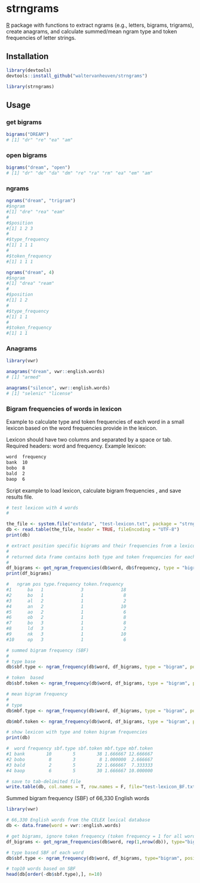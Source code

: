 # strngrams

[R](https://www.r-project.org) package with functions to extract ngrams (e.g., letters, bigrams, trigrams), create anagrams, and calculate summed/mean ngram type and token frequencies of letter strings.

## Installation

```R
library(devtools)
devtools::install_github("waltervanheuven/strngrams")

library(strngrams)
```

## Usage

### get bigrams

```R
bigrams("DREAM")
# [1] "dr" "re" "ea" "am"
```

### open bigrams

```R
bigrams("dream", "open")
# [1] "dr" "de" "da" "dm" "re" "ra" "rm" "ea" "em" "am"
```

### ngrams

```R
ngrams("dream", "trigram")
#$ngram
#[1] "dre" "rea" "eam"
#
#$position
#[1] 1 2 3
#
#$type_frequency
#[1] 1 1 1
#
#$token_frequency
#[1] 1 1 1

ngrams("dream", 4)
#$ngram
#[1] "drea" "ream"
#
#$position
#[1] 1 2
#
#$type_frequency
#[1] 1 1
#
#$token_frequency
#[1] 1 1
```

### Anagrams

```R
library(vwr)

anagrams("dream", vwr::english.words)
# [1] "armed"

anagrams("silence", vwr::english.words)
# [1] "selenic" "license"
```

### Bigram frequencies of words in lexicon

Example to calculate type and token frequencies of each word in a small lexicon
based on the word frequencies provide in the lexicon.

Lexicon should have two columns and separated by a space or tab. Required headers: word and frequency. Example lexicon:

```txt
word  frequency
bank  10
bobo  8
bald  2
baop  6
```

Script example to load lexicon, calculate bigram frequencies , and save results file.

```R
# test lexicon with 4 words
#

the_file <- system.file("extdata", "test-lexicon.txt", package = "strngrams")
db <- read.table(the_file, header = TRUE, fileEncoding = "UTF-8")
print(db)

# extract position specific bigrams and their frequencies from a lexicon
#
# returned data frame contains both type and token frequencies for each bigram
#
df_bigrams <- get_ngram_frequencies(db$word, db$frequency, type = "bigram", position_specific = TRUE)
print(df_bigrams)

#   ngram pos type.frequency token.frequency
#1      ba   1              3              18
#2      bo   1              1               8
#3      al   2              1               2
#4      an   2              1              10
#5      ao   2              1               6
#6      ob   2              1               8
#7      bo   3              1               8
#8      ld   3              1               2
#9      nk   3              1              10
#10     op   3              1               6

# summed bigram frequency (SBF)
#
# type base
db$sbf.type <- ngram_frequency(db$word, df_bigrams, type = "bigram", position_specific = TRUE, frequency = "type", func = "summed")

# token  based
db$sbf.token <- ngram_frequency(db$word, df_bigrams, type = "bigram", position_specific = TRUE, frequency = "token", func = "summed")

# mean bigram frequency
#
# type
db$mbf.type <- ngram_frequency(db$word, df_bigrams, type = "bigram", position_specific = TRUE, frequency = "type", func = "mean")

db$mbf.token <- ngram_frequency(db$word, df_bigrams, type = "bigram", position_specific = TRUE, frequency = "token", func = "mean")

# show lexicon with type and token bigram frequencies
print(db)

#  word frequency sbf.type sbf.token mbf.type mbf.token
#1 bank        10        5        38 1.666667 12.666667
#2 bobo         8        3         8 1.000000  2.666667
#3 bald         2        5        22 1.666667  7.333333
#4 baop         6        5        30 1.666667 10.000000

# save to tab-delimited file
write.table(db, col.names = T, row.names = F, file="test-lexicon_BF.txt", quote = FALSE, fileEncoding="UTF-8", sep="\t")

```

Summed bigram frequency (SBF) of 66,330 English words

```R
library(vwr)

# 66,330 English words from the CELEX lexical database
db <- data.frame(word = vwr::english.words)

# get bigrams, ignore token frequency (token frequency = 1 for all words)
df_bigrams <- get_ngram_frequencies(db$word, rep(1,nrow(db)), type="bigram", position_specific=TRUE)

# type based SBF of each word
db$sbf.type <- ngram_frequency(db$word, df_bigrams, type="bigram", position_specific=TRUE, frequency="type", func="summed")

# top10 words based on SBF
head(db[order(-db$sbf.type),], n=10)
```

